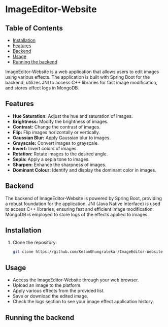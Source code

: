 # ImageEditor-Website

## Table of Contents

- [Installation](#installation)
- [Features](#features)
- [Backend](#backend)
- [Usage](#usage)
- [Running the backend](#runningthebackend)

ImageEditor-Website is a web application that allows users to edit images using various effects. The application is built with Spring Boot for the backend, utilizes JNI to access C++ libraries for fast image modification, and stores effect logs in MongoDB.

## Features

- **Hue Saturation:** Adjust the hue and saturation of images.
- **Brightness:** Modify the brightness of images.
- **Contrast:** Change the contrast of images.
- **Flip:** Flip images horizontally or vertically.
- **Gaussian Blur:** Apply Gaussian blur to images.
- **Grayscale:** Convert images to grayscale.
- **Invert:** Invert colors of images.
- **Rotation:** Rotate images to the desired angle.
- **Sepia:** Apply a sepia tone to images.
- **Sharpen:** Enhance the sharpness of images.
- **Dominant Colour:** Identify and display the dominant color in images.

## Backend

The backend of ImageEditor-Website is powered by Spring Boot, providing a robust foundation for the application. JNI (Java Native Interface) is used to access C++ libraries, ensuring fast and efficient image modification. MongoDB is employed to store logs of the effects applied to images.

## Installation

1. Clone the repository:

   ```bash
   git clone https://github.com/KetanGhungralekar/ImageEditor-Website

## Usage

- Access the ImageEditor-Website through your web browser.
- Upload an image to the platform.
- Apply various effects from the provided list.
- Save or download the edited image.
- Check the logs section to see your image effect application history.

## Running the backend
